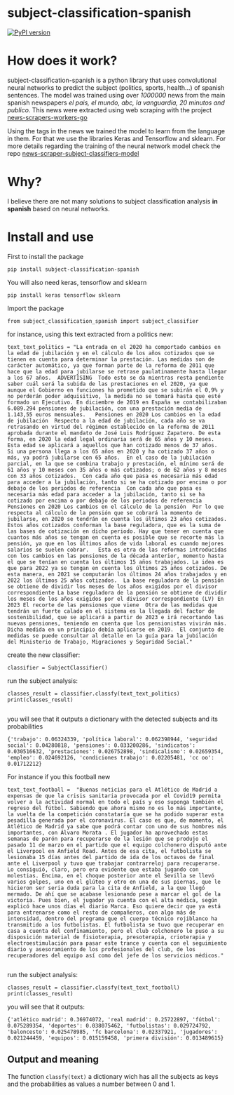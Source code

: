 # subject-classification-spanish


[![PyPI version](https://badge.fury.io/py/subject-classification-spanish.svg)](https://badge.fury.io/py/subject-classification-spanish)

# How does it work?

subject-classification-spanish is a python library that uses convolutional neural networks to predict the subject (politics, sports, health...) of spanish sentences. The model was trained using over *1000000* news from the main spanish newspapers *el pais, el mundo, abc, la vanguardia, 20 minutos and publico*.
This news were extracted using web scraping with the project [news-scrapers-workers-go](https://github.com/news-scrapers/news-scraper-workers-go)

Using the tags in the news we trained the model to learn from the language in them. For that we use the libraries Keras and Tensorflow and sklearn.
For more details regarding the training of the neural network model check the repo [news-scraper-subject-classifiers-model](https://github.com/news-scrapers/news-scraper-subject-classifiers-model) 

# Why?

I believe there are not many solutions to subject classification analysis **in spanish** based on neural networks.


# Install and use

First to install the package

```
pip install subject-classification-spanish
```

You will also need keras, tensorflow and sklearn

```
pip install keras tensorflow sklearn
```

Import the package

```
from subject_classification_spanish import subject_classifier

```

for instance, using this text extracted from a politics new:

```
text_text_politics = "La entrada en el 2020 ha comportado cambios en la edad de jubilación y en el cálculo de los años cotizados que se tienen en cuenta para determinar la prestación. Las medidas son de carácter automático, ya que forman parte de la reforma de 2011 que hace que la edad para jubilarse se retrase paulatinamente hasta llegar a los 67 años.  ADVERTISING  Todo esto se da mientras resta pendiente saber cuál será la subida de las prestaciones en el 2020, ya que aunque el Gobierno en funciones ha prometido que se subirán el 0,9% y no perderán poder adquisitivo, la medida no se tomará hasta que esté formado un Ejecutivo. En diciembre de 2019 en España se contabilizaban 6.089.294 pensiones de jubilación, con una prestación media de 1.143,55 euros mensuales.   Pensiones en 2020 Los cambios en la edad de jubilación  Respecto a la edad de jubilación, cada año se va retrasando en virtud del régimen establecido en la reforma de 2011 aprobada durante el mandato de José Luis Rodríguez Zapatero. De esta forma, en 2020 la edad legal ordinaria será de 65 años y 10 meses. Esta edad se aplicará a aquellos que han cotizado menos de 37 años.  Si una persona llega a los 65 años en 2020 y ha cotizado 37 años o más, ya podrá jubilarse con 65 años.  En el caso de la jubilación parcial, en la que se combina trabajo y prestación, el mínimo será de 61 años y 10 meses con 35 años o más cotizados; o de 62 años y 8 meses con 33 años cotizados.  Con cada año que pasa es necesaria más edad para acceder a la jubilación, tanto si se ha cotizado por encima o por debajo de los periodos de referencia  Con cada año que pasa es necesaria más edad para acceder a la jubilación, tanto si se ha cotizado por encima o por debajo de los periodos de referencia Pensiones en 2020 Los cambios en el cálculo de la pensión  Por lo que respecta al cálculo de la pensión que se cobrará la momento de jubilarse, en 2020 se tendrán en cuenta los últimos 23 años cotizados. Estos años cotizados conforman la base reguladora, que es la suma de las bases de cotización en dicho periodo. Hay que tener en cuenta que cuantos más años se tengan en cuenta es posible que se recorte más la pensión, ya que en los últimos años de vida laboral es cuando mejores salarios se suelen cobrar.   Esta es otra de las reformas introducidas con los cambios en las pensiones de la década anterior, momento hasta el que se tenían en cuenta los últimos 15 años trabajados. La idea es que para 2022 ya se tengan en cuenta los últimos 25 años cotizados. De esta manera, en 2021 se computarán los últimos 24 años trabajados y en 2022 los últimos 25 años cotizados.  La base reguladora de la pensión se obtiene de dividir los meses de los años exigidos por el divisor correspondiente La base reguladora de la pensión se obtiene de dividir los meses de los años exigidos por el divisor correspondiente (LV) En 2023 El recorte de las pensiones que viene  Otra de las medidas que tendrán un fuerte calado en el sistema es la llegada del factor de sostenibilidad, que se aplicará a partir de 2023 e irá recortando las nuevas pensiones, teniendo en cuenta que los pensionistas vivirán más. Dicha medida en un principio debía aplicarse en 2019.  El conjunto de medidas se puede consultar al detalle en la guía para la jubilación del Ministerio de Trabajo, Migraciones y Seguridad Social."

```

create the new classifier:

```
classifier = SubjectClassifier()

```

run the subject analysis:

```
classes_result = classifier.classfy(text_text_politics)
print(classes_result)


```

you will see that it outputs a dictionary with the detected subjects and its probabilities

```
{'trabajo': 0.06324339, 'política laboral': 0.062398944, 'seguridad social': 0.04280818, 'pensiones': 0.033200286, 'sindicatos': 0.030516632, 'prestaciones': 0.026752898, 'sindicalismo': 0.02659354, 'empleo': 0.024692126, 'condiciones trabajo': 0.02205481, 'cc oo': 0.01712212}
```

For instance if you this football new

```
text_text_football =  "Buenas noticias para el Atlético de Madrid a expensas de que la crisis sanitaria provocada por el Covid19 permita volver a la actividad normal en todo el país y eso suponga también el regreso del fútbol. Sabiendo que ahora mismo no es lo más importante, la vuelta de la competición constataría que se ha podido superar esta pesadilla generada por el coronavirus. El caso es que, de momento, el Atlético de Madrid ya sabe que podrá contar con uno de sus hombres más importantes, con Álvaro Morata . El jugador ha aprovechado estas semanas de parón para recuperarse de la lesión que se produjo el pasado 11 de marzo en el partido que el equipo colchonero disputó ante el Liverpool en Anfield Road. Antes de esa cita, el futbolista se lesionaba 15 días antes del partido de ida de los octavos de final ante el Liverpool y tuvo que trabajar contrarreloj para recuperarse. Lo consiguió, claro, pero era evidente que estaba jugando con molestias. Encima, en el choque posterior ante el Sevilla se llevó varios golpes, uno en el glúteo y otro en una de sus piernas, que le hicieron ser seria duda para la cita de Anfield, a la que llegó mermado. De ahí que se acabase lesionando pese a marcar el gol de la victoria. Pues bien, el jugador ya cuenta con el alta médica, según explicó hace unos días el diario Marca. Eso quiere decir que ya está para entrenarse como el resto de compañeros, con algo más de intensidad, dentro del programa que el cuerpo técnico rojiblanco ha transmitido a los futbolistas. El futbolista se tuvo que recuperar en casa a cuenta del confinamiento, pero el club colchonero le puso a su disposición material de fisioterapia, presoterapia, crioterapia y electroestimulación para pasar este trance y cuenta con el seguimiento diario y asesoramiento de los profesionales del club, de los recuperadores del equipo así como del jefe de los servicios médicos."


```

run the subject analysis:

```
classes_result = classifier.classfy(text_text_football)
print(classes_result)

```

you will see that it outputs:

```
{'atlético madrid': 0.36974072, 'real madrid': 0.25722897, 'fútbol': 0.075289354, 'deportes': 0.038075462, 'futbolistas': 0.029724792, 'baloncesto': 0.025478985, 'fc barcelona': 0.02337921, 'jugadores': 0.021244459, 'equipos': 0.015159458, 'primera división': 0.013489615}
```


## Output and meaning
The function ``classfy(text)`` a dictionary wich has all the subjects as keys and the probabilities as values a number between 0 and 1.
